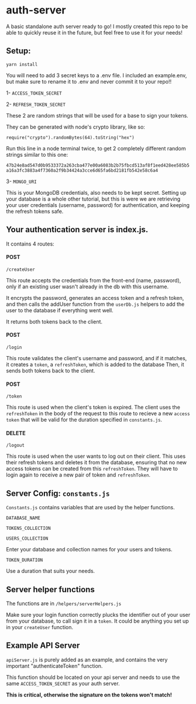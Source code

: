 # auth-server

A basic standalone auth server ready to go!
I mostly created this repo to be able to quickly reuse it in the future, but feel free to use it for your needs!

## Setup:

```
yarn install
```

You will need to add 3 secret keys to a .env file. I included an example.env, but make sure to rename it to .env and never commit it to your repo!!

1- `ACCESS_TOKEN_SECRET`

2- `REFRESH_TOKEN_SECRET`

These 2 are random strings that will be used for a base to sign your tokens.

They can be generated with node's crypto library, like so:

```
require("crypto").randomBytes(64).toString("hex")
```

Run this line in a node terminal twice, to get 2 completely different random strings similar to this one:

`47b24e8ad547d0b9533372a263cba477e00a6083b2b75fbcd513af8f1eed428ee585b5a16a3fc3883a4f7360a2f9b34424a3cce6d65fa6bd2181fb542e58c6a4`

3- `MONGO_URI`

This is your MongoDB credentials, also needs to be kept secret.
Setting up your database is a whole other tutorial, but this is were we are retrieving your user credentials (username, password) for authentication, and keeping the refresh tokens safe.

## Your authentication server is index.js.

It contains 4 routes:

#### POST

```
/createUser
```

This route accepts the credentials from the front-end (name, password), only if an existing user wasn't already in the db with this username.

It encrypts the password, generates an access token and a refresh token, and then calls the addUser function from the `userDb.js` helpers to add the user to the database if everything went well.

It returns both tokens back to the client.

#### POST

```
/login
```

This route validates the client's username and password, and if it matches, it creates a `token`, a `refreshToken`, which is added to the database
Then, it sends both tokens back to the client.

#### POST

```
/token
```

This route is used when the client's token is expired. The client uses the `refreshToken` in the body of the request to this route to recieve a new `access token` that will be valid for the duration specified in `constants.js`.

#### DELETE

```
/logout
```

This route is used when the user wants to log out on their client. This uses their refresh tokens and deletes it from the database, ensuring that no new access tokens can be created from this `refreshToken`. They will have to login again to receive a new pair of token and `refreshToken`.

## Server Config: `constants.js`

`Constants.js` contains variables that are used by the helper functions.

`DATABASE_NAME`

`TOKENS_COLLECTION`

`USERS_COLLECTION`

Enter your database and collection names for your users and tokens.

`TOKEN_DURATION`

Use a duration that suits your needs.

## Server helper functions

The functions are in `/helpers/serverHelpers.js`

Make sure your login function correctly plucks the identifier out of your user from your database, to call sign it in a `token`. It could be anything you set up in your `createUser` function.

## Example API Server

`apiServer.js` is purely added as an example, and contains the very important "authenticateToken" function.

This function should be located on your api server and needs to use the same `ACCESS_TOKEN_SECRET` as your auth server.

**This is critical, otherwise the signature on the tokens won't match!**
